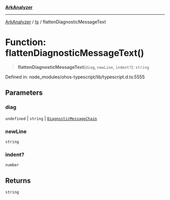 [**ArkAnalyzer**](../../../../README.md)

***

[ArkAnalyzer](../../../../globals.md) / [ts](../README.md) / flattenDiagnosticMessageText

# Function: flattenDiagnosticMessageText()

> **flattenDiagnosticMessageText**(`diag`, `newLine`, `indent?`): `string`

Defined in: node\_modules/ohos-typescript/lib/typescript.d.ts:5555

## Parameters

### diag

`undefined` | `string` | [`DiagnosticMessageChain`](../interfaces/DiagnosticMessageChain.md)

### newLine

`string`

### indent?

`number`

## Returns

`string`
